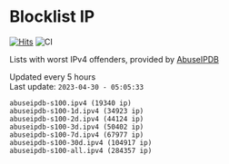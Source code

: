 # Blocklist IP

[![Hits](https://hits.seeyoufarm.com/api/count/incr/badge.svg?url=https%3A%2F%2Fgithub.com%2Fborestad%2Fblocklist-ip%2F&count_bg=%2379C83D&title_bg=%23555555&icon=&icon_color=%23E7E7E7&title=hits&edge_flat=false)](https://hits.seeyoufarm.com)  ![CI](https://img.shields.io/github/workflow/status/borestad/blocklist-ip/CI?style=flat-square)

Lists with worst IPv4 offenders, provided by [AbuseIPDB](https://www.abuseipdb.com/)

<!-- FOOTER-PLACEHOLDER -->
Updated every 5 hours<br>
Last update: `2023-04-30 - 05:05:33`
```
abuseipdb-s100.ipv4 (19340 ip)
abuseipdb-s100-1d.ipv4 (34923 ip)
abuseipdb-s100-2d.ipv4 (44124 ip)
abuseipdb-s100-3d.ipv4 (50402 ip)
abuseipdb-s100-7d.ipv4 (67977 ip)
abuseipdb-s100-30d.ipv4 (104917 ip)
abuseipdb-s100-all.ipv4 (284357 ip)
```
